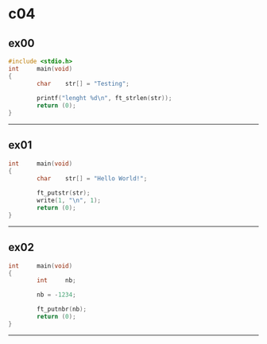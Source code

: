 # c04

## ex00
```c
#include <stdio.h>
int     main(void)
{       
        char    str[] = "Testing";
 
        printf("lenght %d\n", ft_strlen(str));
        return (0);
}

```
___

## ex01
```c
int     main(void)
{       
        char    str[] = "Hello World!";
 
        ft_putstr(str);
        write(1, "\n", 1);
        return (0);
}
```
___

## ex02
```c
int     main(void)
{
        int     nb;

        nb = -1234;

        ft_putnbr(nb);
        return (0);
}
```
___
